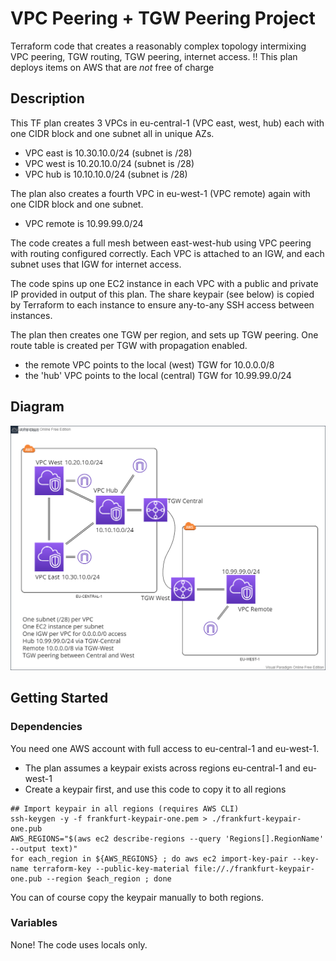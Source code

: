 # VPC Peering + TGW Peering Project

Terraform code that creates a reasonably complex topology intermixing VPC peering, TGW routing, TGW peering, internet access.
!! This plan deploys items on AWS that are *not* free of charge

## Description

This TF plan creates 3 VPCs in eu-central-1 (VPC east, west, hub) each with one CIDR block and one subnet all in unique AZs.
* VPC east is 10.30.10.0/24 (subnet is /28)
* VPC west is 10.20.10.0/24 (subnet is /28)     
* VPC hub  is 10.10.10.0/24 (subnet is /28)     

The plan also creates a fourth VPC in eu-west-1 (VPC remote) again with one CIDR block and one subnet.
* VPC remote is 10.99.99.0/24

The code creates a full mesh between east-west-hub using VPC peering with routing configured correctly.
Each VPC is attached to an IGW, and each subnet uses that IGW for internet access.

The code spins up one EC2 instance in each VPC with a public and private IP provided in output of this plan.
The share keypair (see below) is copied by Terraform to each instance to ensure any-to-any SSH access between instances.

The plan then creates one TGW per region, and sets up TGW peering. 
One route table is created per TGW with propagation enabled. 
* the remote VPC points to the local (west) TGW for 10.0.0.0/8
* the 'hub' VPC points to the local (central) TGW for 10.99.99.0/24

## Diagram
![AWS topology diagram](http://github.com/cpaggen/aws_tgw_peering/blob/master/diagram.png?raw=true)

## Getting Started

### Dependencies

You need one AWS account with full access to eu-central-1 and eu-west-1.

* The plan assumes a keypair exists across regions eu-central-1 and eu-west-1
* Create a keypair first, and use this code to copy it to all regions
```
## Import keypair in all regions (requires AWS CLI)
ssh-keygen -y -f frankfurt-keypair-one.pem > ./frankfurt-keypair-one.pub
AWS_REGIONS="$(aws ec2 describe-regions --query 'Regions[].RegionName' --output text)"
for each_region in ${AWS_REGIONS} ; do aws ec2 import-key-pair --key-name terraform-key --public-key-material file://./frankfurt-keypair-one.pub --region $each_region ; done
```

You can of course copy the keypair manually to both regions.

### Variables

None! The code uses locals only.

